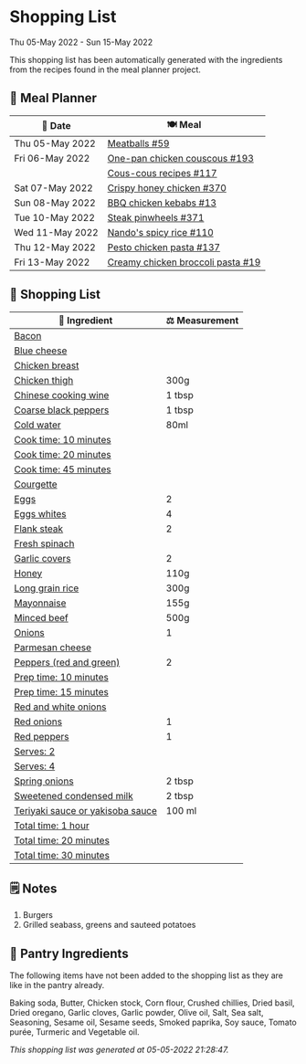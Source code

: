 # Shopping List

Thu 05-May 2022 - Sun 15-May 2022

This shopping list has been automatically generated with the ingredients from the recipes found in the meal planner project.

## 📅 Meal Planner

|📅 Date| 🍽️ Meal|
|----|----|
|Thu 05-May 2022|[Meatballs #59](https://github.com/jcallaghan/The-Cookbook/issues/59)|
|Fri 06-May 2022|[One-pan chicken couscous #193](https://github.com/jcallaghan/The-Cookbook/issues/193)|
||[Cous-cous recipes #117](https://github.com/jcallaghan/The-Cookbook/issues/117)|
|Sat 07-May 2022|[Crispy honey chicken #370](https://github.com/jcallaghan/The-Cookbook/issues/370)|
|Sun 08-May 2022|[BBQ chicken kebabs #13](https://github.com/jcallaghan/The-Cookbook/issues/13)|
|Tue 10-May 2022|[Steak pinwheels #371](https://github.com/jcallaghan/The-Cookbook/issues/371)|
|Wed 11-May 2022|[Nando's spicy rice #110](https://github.com/jcallaghan/The-Cookbook/issues/110)|
|Thu 12-May 2022|[Pesto chicken pasta #137](https://github.com/jcallaghan/The-Cookbook/issues/137)|
|Fri 13-May 2022|[Creamy chicken broccoli pasta #19](https://github.com/jcallaghan/The-Cookbook/issues/19)|

## 🛒 Shopping List

| 🍌 Ingredient| ⚖️ Measurement|
|----------|-----------|
|[Bacon](https://www.sainsburys.co.uk/gol-ui/SearchResults/Bacon)||
|[Blue cheese](https://www.sainsburys.co.uk/gol-ui/SearchResults/Blue%20cheese)||
|[Chicken breast](https://www.sainsburys.co.uk/gol-ui/SearchResults/Chicken%20breast)||
|[Chicken thigh](https://www.sainsburys.co.uk/gol-ui/SearchResults/Chicken%20thigh)|300g|
|[Chinese cooking wine](https://www.sainsburys.co.uk/gol-ui/SearchResults/Chinese%20cooking%20wine)|1 tbsp|
|[Coarse black peppers](https://www.sainsburys.co.uk/gol-ui/SearchResults/Coarse%20black%20peppers)|1 tbsp|
|[Cold water](https://www.sainsburys.co.uk/gol-ui/SearchResults/Cold%20water)|80ml|
|[Cook time: 10 minutes](https://www.sainsburys.co.uk/gol-ui/SearchResults/Cook%20time:%2010%20minutes)||
|[Cook time: 20 minutes](https://www.sainsburys.co.uk/gol-ui/SearchResults/Cook%20time:%2020%20minutes)||
|[Cook time: 45 minutes](https://www.sainsburys.co.uk/gol-ui/SearchResults/Cook%20time:%2045%20minutes)||
|[Courgette](https://www.sainsburys.co.uk/gol-ui/SearchResults/Courgette)||
|[Eggs](https://www.sainsburys.co.uk/gol-ui/SearchResults/Eggs)|2|
|[Eggs whites](https://www.sainsburys.co.uk/gol-ui/SearchResults/Eggs%20whites)|4|
|[Flank steak](https://www.sainsburys.co.uk/gol-ui/SearchResults/Flank%20steak)|2|
|[Fresh spinach](https://www.sainsburys.co.uk/gol-ui/SearchResults/Fresh%20spinach)||
|[Garlic covers](https://www.sainsburys.co.uk/gol-ui/SearchResults/Garlic%20covers)|2|
|[Honey](https://www.sainsburys.co.uk/gol-ui/SearchResults/Honey)|110g|
|[Long grain rice](https://www.sainsburys.co.uk/gol-ui/SearchResults/Long%20grain%20rice)|300g|
|[Mayonnaise](https://www.sainsburys.co.uk/gol-ui/SearchResults/Mayonnaise)|155g|
|[Minced beef](https://www.sainsburys.co.uk/gol-ui/SearchResults/Minced%20beef)|500g|
|[Onions](https://www.sainsburys.co.uk/gol-ui/SearchResults/Onions)|1|
|[Parmesan cheese](https://www.sainsburys.co.uk/gol-ui/SearchResults/Parmesan%20cheese)||
|[Peppers (red and green)](https://www.sainsburys.co.uk/gol-ui/SearchResults/Peppers%20(red%20and%20green))|2|
|[Prep time: 10 minutes](https://www.sainsburys.co.uk/gol-ui/SearchResults/Prep%20time:%2010%20minutes)||
|[Prep time: 15 minutes](https://www.sainsburys.co.uk/gol-ui/SearchResults/Prep%20time:%2015%20minutes)||
|[Red and white onions](https://www.sainsburys.co.uk/gol-ui/SearchResults/Red%20and%20white%20onions)||
|[Red onions](https://www.sainsburys.co.uk/gol-ui/SearchResults/Red%20onions)|1|
|[Red peppers](https://www.sainsburys.co.uk/gol-ui/SearchResults/Red%20peppers)|1|
|[Serves: 2](https://www.sainsburys.co.uk/gol-ui/SearchResults/Serves:%202)||
|[Serves: 4](https://www.sainsburys.co.uk/gol-ui/SearchResults/Serves:%204)||
|[Spring onions](https://www.sainsburys.co.uk/gol-ui/SearchResults/Spring%20onions)|2 tbsp|
|[Sweetened condensed milk](https://www.sainsburys.co.uk/gol-ui/SearchResults/Sweetened%20condensed%20milk)|2 tbsp|
|[Teriyaki sauce or yakisoba sauce](https://www.sainsburys.co.uk/gol-ui/SearchResults/Teriyaki%20sauce%20or%20yakisoba%20sauce)|100 ml|
|[Total time: 1 hour](https://www.sainsburys.co.uk/gol-ui/SearchResults/Total%20time:%201%20hour)||
|[Total time: 20 minutes](https://www.sainsburys.co.uk/gol-ui/SearchResults/Total%20time:%2020%20minutes)||
|[Total time: 30 minutes](https://www.sainsburys.co.uk/gol-ui/SearchResults/Total%20time:%2030%20minutes)||

## 🗒️ Notes

1. Burgers
1. Grilled seabass, greens and sauteed potatoes

## 🏪 Pantry Ingredients

The following items have not been added to the shopping list as they are like in the pantry already.

Baking soda, Butter, Chicken stock, Corn flour, Crushed chillies, Dried basil, Dried oregano, Garlic cloves, Garlic powder, Olive oil, Salt, Sea salt, Seasoning, Sesame oil, Sesame seeds, Smoked paprika, Soy sauce, Tomato purée, Turmeric and Vegetable oil.


_This shopping list was generated at 05-05-2022 21:28:47._